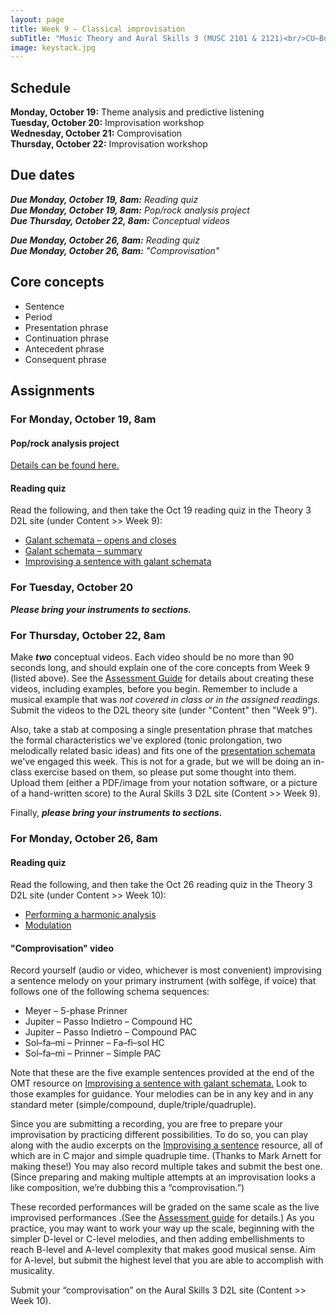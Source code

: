 ```yaml
---
layout: page
title: Week 9 – Classical improvisation
subTitle: "Music Theory and Aural Skills 3 (MUSC 2101 & 2121)<br/>CU–Boulder, Fall 2015<br/>Kris Shaffer, Ph.D. – coordinator"
image: keystack.jpg
---
```


## Schedule

**Monday, October 19:** Theme analysis and predictive listening  
**Tuesday, October 20:** Improvisation workshop  
**Wednesday, October 21:** Comprovisation  
**Thursday, October 22:** Improvisation workshop

## Due dates

***Due Monday, October 19, 8am:*** *Reading quiz*  
***Due Monday, October 19, 8am:*** *Pop/rock analysis project*  
***Due Thursday, October 22, 8am:*** *Conceptual videos*  

***Due Monday, October 26, 8am:*** *Reading quiz*  
***Due Monday, October 26, 8am:*** *"Comprovisation"*  


## Core concepts

- Sentence  
- Period  
- Presentation phrase  
- Continuation phrase  
- Antecedent phrase  
- Consequent phrase  


## Assignments

### For Monday, October 19, 8am

#### Pop/rock analysis project

[Details can be found here.](/popRockProject/)

#### Reading quiz

Read the following, and then take the Oct 19 reading quiz in the Theory 3 D2L site (under Content >> Week 9):

- [Galant schemata – opens and closes](http://openmusictheory.com/schemataOpensAndCloses)  
- [Galant schemata – summary](http://openmusictheory.com/schemataSummary.html)  
- [Improvising a sentence with galant schemata](http://openmusictheory.com/schemata-improv.html)  


### For Tuesday, October 20

***Please bring your instruments to sections.***


### For Thursday, October 22, 8am

Make ***two*** conceptual videos. Each video should be no more than 90 seconds long, and should explain one of the core concepts from Week 9 (listed above). See the [Assessment Guide](/assessments/) for details about creating these videos, including examples, before you begin. Remember to include a musical example that was *not covered in class or in the assigned readings.* Submit the videos to the D2L theory site (under "Content" then "Week 9").

Also, take a stab at composing a single presentation phrase that matches the formal characteristics we've explored (tonic prolongation, two melodically related basic ideas) and fits one of the [presentation schemata](http://openmusictheory.com/schemataOpensAndCloses) we've engaged this week. This is not for a grade, but we will be doing an in-class exercise based on them, so please put some thought into them. Upload them (either a PDF/image from your notation software, or a picture of a hand-written score) to the Aural Skills 3 D2L site (Content >> Week 9).

Finally, ***please bring your instruments to sections.***

### For Monday, October 26, 8am

#### Reading quiz

Read the following, and then take the Oct 26 reading quiz in the Theory 3 D2L site (under Content >> Week 10):

- [Performing a harmonic analysis](http://openmusictheory.com/harmonicAnalysis.html)  
- [Modulation](http://openmusictheory.com/Modulation.html)  

#### "Comprovisation" video

Record yourself (audio or video, whichever is most convenient) improvising a sentence melody on your primary instrument (with solfège, if voice) that follows one of the following schema sequences:

- Meyer – 5-phase Prinner  
- Jupiter – Passo Indietro – Compound HC  
- Jupiter – Passo Indietro – Compound PAC  
- Sol–fa–mi – Prinner – Fa–fi–sol HC  
- Sol–fa–mi – Prinner – Simple PAC  

Note that these are the five example sentences provided at the end of the OMT resource on [Improvising a sentence with galant schemata.](http://openmusictheory.com/schemata-improv.html) Look to those examples for guidance. Your melodies can be in any key and in any standard meter (simple/compound, duple/triple/quadruple).

Since you are submitting a recording, you are free to prepare your improvisation by practicing different possibilities. To do so, you can play along with the audio excerpts on the [Improvising a sentence](http://openmusictheory.com/schemata-improv.html) resource, all of which are in C major and simple quadruple time. (Thanks to Mark Arnett for making these!) You may also record multiple takes and submit the best one. (Since preparing and making multiple attempts at an improvisation looks a like composition, we’re dubbing this a “comprovisation.”)

These recorded performances will be graded on the same scale as the live improvised performances .(See the [Assessment guide](http://theory3.shaffermusic.com/assessments/) for details.) As you practice, you may want to work your way up the scale, beginning with the simpler D-level or C-level melodies, and then adding embellishments to reach B-level and A-level complexity that makes good musical sense. Aim for A-level, but submit the highest level that you are able to accomplish with musicality.

Submit your “comprovisation” on the Aural Skills 3 D2L site (Content >> Week 10).